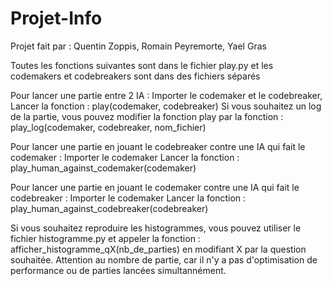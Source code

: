 # Projet-Info

Projet fait par : Quentin Zoppis, Romain Peyremorte, Yael Gras

Toutes les fonctions suivantes sont dans le fichier play.py et les codemakers et codebreakers sont dans des fichiers séparés

Pour lancer une partie entre 2 IA :
Importer le codemaker et le codebreaker,
Lancer la fonction : play(codemaker, codebreaker)
Si vous souhaitez un log de la partie, vous pouvez modifier la fonction play par la fonction : play_log(codemaker, codebreaker, nom_fichier)

Pour lancer une partie en jouant le codebreaker contre une IA qui fait le codemaker :
Importer le codemaker
Lancer la fonction : play_human_against_codemaker(codemaker)

Pour lancer une partie en jouant le codemaker contre une IA qui fait le codebreaker :
Importer le codemaker
Lancer la fonction : play_human_against_codebreaker(codebreaker)

Si vous souhaitez reproduire les histogrammes, vous pouvez utiliser le fichier histogramme.py et appeler la fonction : afficher_histogramme_qX(nb_de_parties) en modifiant X par la question souhaitée. Attention au nombre de partie, car il n'y a pas d'optimisation de performance ou de parties lancées simultannément.